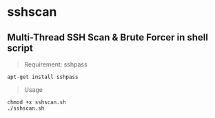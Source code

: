 # sshscan
## Multi-Thread SSH Scan &amp; Brute Forcer in shell script
> Requirement: sshpass
```
apt-get install sshpass
```
> Usage
```
chmod +x sshscan.sh
./sshscan.sh
```


